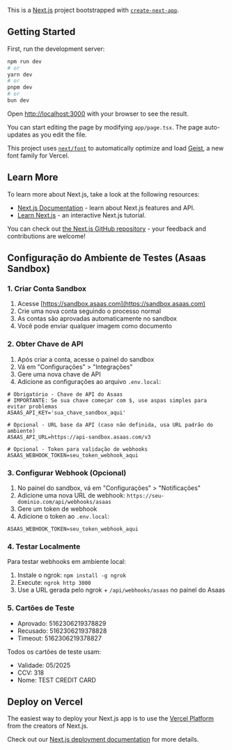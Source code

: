 This is a [Next.js](https://nextjs.org) project bootstrapped with [`create-next-app`](https://nextjs.org/docs/app/api-reference/cli/create-next-app).

## Getting Started

First, run the development server:

```bash
npm run dev
# or
yarn dev
# or
pnpm dev
# or
bun dev
```

Open [http://localhost:3000](http://localhost:3000) with your browser to see the result.

You can start editing the page by modifying `app/page.tsx`. The page auto-updates as you edit the file.

This project uses [`next/font`](https://nextjs.org/docs/app/building-your-application/optimizing/fonts) to automatically optimize and load [Geist](https://vercel.com/font), a new font family for Vercel.

## Learn More

To learn more about Next.js, take a look at the following resources:

- [Next.js Documentation](https://nextjs.org/docs) - learn about Next.js features and API.
- [Learn Next.js](https://nextjs.org/learn) - an interactive Next.js tutorial.

You can check out [the Next.js GitHub repository](https://github.com/vercel/next.js) - your feedback and contributions are welcome!

## Configuração do Ambiente de Testes (Asaas Sandbox)

### 1. Criar Conta Sandbox
1. Acesse [https://sandbox.asaas.com](https://sandbox.asaas.com)
2. Crie uma nova conta seguindo o processo normal
3. As contas são aprovadas automaticamente no sandbox
4. Você pode enviar qualquer imagem como documento

### 2. Obter Chave de API
1. Após criar a conta, acesse o painel do sandbox
2. Vá em "Configurações" > "Integrações"
3. Gere uma nova chave de API
4. Adicione as configurações ao arquivo `.env.local`:
```
# Obrigatório - Chave de API do Asaas
# IMPORTANTE: Se sua chave começar com $, use aspas simples para evitar problemas
ASAAS_API_KEY='sua_chave_sandbox_aqui'

# Opcional - URL base da API (caso não definida, usa URL padrão do ambiente)
ASAAS_API_URL=https://api-sandbox.asaas.com/v3

# Opcional - Token para validação de webhooks
ASAAS_WEBHOOK_TOKEN=seu_token_webhook_aqui
```

### 3. Configurar Webhook (Opcional)
1. No painel do sandbox, vá em "Configurações" > "Notificações"
2. Adicione uma nova URL de webhook: `https://seu-dominio.com/api/webhooks/asaas`
3. Gere um token de webhook
4. Adicione o token ao `.env.local`:
```
ASAAS_WEBHOOK_TOKEN=seu_token_webhook_aqui
```

### 4. Testar Localmente
Para testar webhooks em ambiente local:
1. Instale o ngrok: `npm install -g ngrok`
2. Execute: `ngrok http 3000`
3. Use a URL gerada pelo ngrok + `/api/webhooks/asaas` no painel do Asaas

### 5. Cartões de Teste
- Aprovado: 5162306219378829
- Recusado: 5162306219378828
- Timeout: 5162306219378827

Todos os cartões de teste usam:
- Validade: 05/2025
- CCV: 318
- Nome: TEST CREDIT CARD

## Deploy on Vercel

The easiest way to deploy your Next.js app is to use the [Vercel Platform](https://vercel.com/new?utm_medium=default-template&filter=next.js&utm_source=create-next-app&utm_campaign=create-next-app-readme) from the creators of Next.js.

Check out our [Next.js deployment documentation](https://nextjs.org/docs/app/building-your-application/deploying) for more details.

